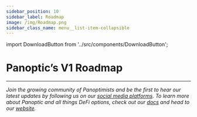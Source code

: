 ```yaml
---
sidebar_position: 10
sidebar_label: Roadmap
image: /img/Roadmap.png
sidebar_class_name: menu__list-item-collapsible
---
```


import DownloadButton from '../src/components/DownloadButton';

# Panoptic’s V1 Roadmap

<DownloadButton imageUrl="https://raw.githubusercontent.com/panoptic-labs/docs/main/static/img/Roadmap.png" fileName="Panoptic_Roadmap" />

---

_Join the growing community of Panoptimists and be the first to hear our latest updates by following us on our [social media platforms](https://links.panoptic.xyz/all). To learn more about Panoptic and all things DeFi options, check out our [docs](https://panoptic.xyz/docs/intro) and head to our [website](https://panoptic.xyz/)._
